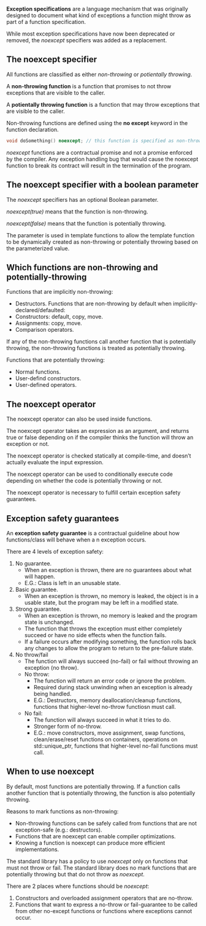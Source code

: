 **Exception specifications** are a language mechanism that was originally designed to document what kind of exceptions a function might throw as part of a function specification. 

While most exception specifications have now been deprecated or removed, the *noexcept* specifiers was added as a replacement.

## The noexcept specifier
All functions are classified as either *non-throwing* or *potientally throwing*.

A **non-throwing function** is a function that promises to not throw exceptions that are visible to the caller.

A **potientally throwing function** is a function that may throw exceptions that are visible to the caller.

Non-throwing functions are defined using the **no except** keyword in the function declaration.

```cpp
void doSomething() noexcept; // this function is specified as non-throwing
```

*noexcept* functions are a contractual promise and not a promise enforced by the compiler. Any exception handling bug that would cause the noexcept function to break its contract will result in the termination of the program.

## The noexcept specifier with a boolean parameter
The *noexcept* specifiers has an optional Boolean parameter. 

*noexcept(true)* means that the function is non-throwing.

*noexcept(false)* means that the function is potentially throwing.

The parameter is used in template functions to allow the template function to be dynamically created as non-throwing or potentially throwing based on the parameterized value.

## Which functions are non-throwing and potentially-throwing
Functions that are implicitly non-throwing:
- Destructors.
Functions that are non-throwing by default when implicitly-declared/defaulted:
- Constructors: default, copy, move.
- Assignments: copy, move.
- Comparison operators.

If any of the non-throwing functions call another function that is potentially throwing, the non-throwing functions is treated as potentially throwing.

Functions that are potentially throwing:
- Normal functions.
- User-defind constructors.
- User-defined operators.

## The noexcept operator
The noexcept operator can also be used inside functions. 

The noexcept operator takes an expression as an argument, and returns true or false depending on if the compiler thinks the function will throw an exception or not. 

The noexcept operator is checked statically at compile-time, and doesn’t actually evaluate the input expression.

The noexcept operator can be used to conditionally execute code depending on whether the code is potentially throwing or not. 

The noexcept operator is necessary to fulfill certain exception safety guarantees.

## Exception safety guarantees

An **exception safety guarantee** is a contractual guideline about how functions/class will behave when a n exception occurs.

There are 4 levels of exception safety:
1. No guarantee.
	- When an exception is thrown, there are no guarantees about what will happen.
	- E.G.: Class is left in an unusable state.
2. Basic guarantee.
	- When an exception is thrown, no memory is leaked, the object is in a usable state, but the program may be left in a modified state.
3. Strong guarantee.
	- When an exception is thrown, no memory is leaked and the program state is unchanged.
	- The function that throws the exception must either completely succeed or have no side effects when the function fails.
	- If a failure occurs after modifying something, the function rolls back any changes to allow the program to return to the pre-failure state.
4. No throw/fail
	- The function will always succeed (no-fail) or fail without throwing an exception (no throw).
	- No throw:
		- The function will return an error code or ignore the problem. 
		- Required during stack unwinding when an exception is already being handled.
		- E.G.: Destructors, memory deallocation/cleanup functions, functions that higher-level no-throw functiosn must call.
	- No fail:
		- The function will always succeed in what it tries to do.
		- Stronger form of no-throw.
		- E.G.: move constructors, move assignment, swap functions, clean/erase/reset functions on containers, operations on std::unique_ptr, functions that higher-level no-fail functions must call.

## When to use noexcept
By default, most functions are potentially throwing. If a function calls another function that is potentially throwing, the function is also potentially throwing.

Reasons to mark functions as non-throwing:
- Non-throwing functions can be safely called from functions that are not exception-safe (e.g.: destructors).
- Functions that are noexcept can enable compiler optimizations.
- Knowing a function is noexcept can produce more efficient implementations. 

The standard library has a policy to use *noexcept* only on functions that must not throw or fail. The standard library does no mark functions that are potentially throwing but that do not throw as *noexcept*.

There are 2 places where functions should be *noexcept*:
1. Constructors and overloaded assignment operators that are no-throw.
2. Functions that want to express a no-throw or fail-guarantee to be called from other no-except functions or functions where exceptions cannot occur.


